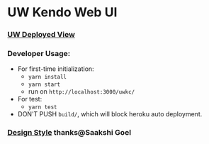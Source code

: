 # UW Kendo Web UI
### [UW Deployed View](http://students.washington.edu/uwkc/)
### Developer Usage:
   - For first-time initialization:
     - `yarn install`
     - `yarn start`
     - run on `http://localhost:3000/uwkc/`
   - For test:
     - `yarn test`
   - DON'T PUSH `build/`, which will block heroku auto deployment.
### [Design Style](https://www.figma.com/file/Pk82TI8MmukIKFk7ICZ9H2/UW-Kendo?node-id=57%3A0) thanks@Saakshi Goel

